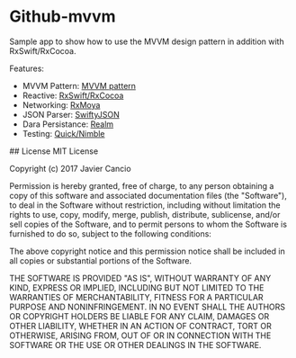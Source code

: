 # Github-mvvm

Sample app to show how to use the MVVM design pattern in addition with RxSwift/RxCocoa.

Features:

* MVVM Pattern: [MVVM pattern](https://msdn.microsoft.com/en-us/library/hh848246.aspx)
* Reactive: [RxSwift/RxCocoa](https://github.com/ReactiveX/RxSwift)
* Networking: [RxMoya](https://github.com/Moya/Moya)
* JSON Parser: [SwiftyJSON](https://github.com/SwiftyJSON/SwiftyJSON)
* Dara Persistance: [Realm](https://github.com/realm/realm-cocoa)
* Testing: [Quick/Nimble](https://github.com/Quick/Quick)

## License
MIT License

Copyright (c) 2017 Javier Cancio

Permission is hereby granted, free of charge, to any person obtaining a copy
of this software and associated documentation files (the "Software"), to deal
in the Software without restriction, including without limitation the rights
to use, copy, modify, merge, publish, distribute, sublicense, and/or sell
copies of the Software, and to permit persons to whom the Software is
furnished to do so, subject to the following conditions:

The above copyright notice and this permission notice shall be included in all
copies or substantial portions of the Software.

THE SOFTWARE IS PROVIDED "AS IS", WITHOUT WARRANTY OF ANY KIND, EXPRESS OR
IMPLIED, INCLUDING BUT NOT LIMITED TO THE WARRANTIES OF MERCHANTABILITY,
FITNESS FOR A PARTICULAR PURPOSE AND NONINFRINGEMENT. IN NO EVENT SHALL THE
AUTHORS OR COPYRIGHT HOLDERS BE LIABLE FOR ANY CLAIM, DAMAGES OR OTHER
LIABILITY, WHETHER IN AN ACTION OF CONTRACT, TORT OR OTHERWISE, ARISING FROM,
OUT OF OR IN CONNECTION WITH THE SOFTWARE OR THE USE OR OTHER DEALINGS IN THE
SOFTWARE.
